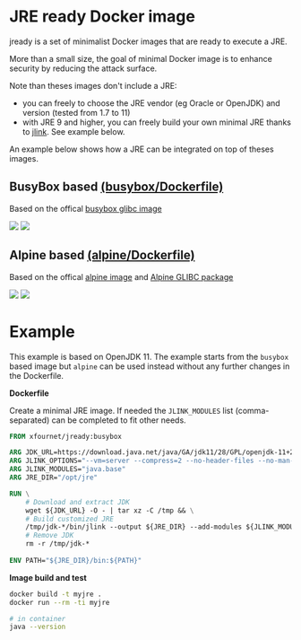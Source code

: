 # JRE ready Docker image
jready is a set of minimalist Docker images that are ready to execute a JRE.

More than a small size, the goal of minimal Docker image is to enhance security by reducing the attack surface.

Note than theses images don't include a JRE:
* you can freely to choose the JRE vendor (eg Oracle or OpenJDK) and version (tested from 1.7 to 11)
* with JRE 9 and higher, you can freely build your own minimal JRE thanks to [jlink](https://docs.oracle.com/en/java/javase/11/tools/jlink.html). See example below.

An example below shows how a JRE can be integrated on top of theses images.

## BusyBox based [(busybox/Dockerfile)](busybox/Dockerfile)

Based on the offical [busybox glibc image](https://hub.docker.com/_/busybox)

[![](https://images.microbadger.com/badges/version/xfournet/jready:busybox-1.30.0.svg)](https://microbadger.com/images/xfournet/jready:busybox-1.30.0)
[![](https://images.microbadger.com/badges/image/xfournet/jready:busybox-1.30.0.svg)](https://microbadger.com/images/xfournet/jready:busybox-1.30.0)


## Alpine based [(alpine/Dockerfile)](alpine/Dockerfile)

Based on the offical [alpine image](https://hub.docker.com/_/alpine) and [Alpine GLIBC package](https://github.com/sgerrand/alpine-pkg-glibc)

[![](https://images.microbadger.com/badges/version/xfournet/jready:alpine-3.8.2.svg)](https://microbadger.com/images/xfournet/jready:alpine-3.8.2)
[![](https://images.microbadger.com/badges/image/xfournet/jready:alpine-3.8.2.svg)](https://microbadger.com/images/xfournet/jready:alpine-3.8.2)

# Example

This example is based on OpenJDK 11. The example starts from the `busybox` based image but `alpine` can be used instead without any further changes in the Dockerfile. 

**Dockerfile**

Create a minimal JRE image. If needed the `JLINK_MODULES` list (comma-separated) can be completed to fit other needs.

```Dockerfile
FROM xfournet/jready:busybox

ARG JDK_URL=https://download.java.net/java/GA/jdk11/28/GPL/openjdk-11+28_linux-x64_bin.tar.gz
ARG JLINK_OPTIONS="--vm=server --compress=2 --no-header-files --no-man-pages"
ARG JLINK_MODULES="java.base"
ARG JRE_DIR="/opt/jre"

RUN \
    # Download and extract JDK
    wget ${JDK_URL} -O - | tar xz -C /tmp && \
    # Build customized JRE
    /tmp/jdk-*/bin/jlink --output ${JRE_DIR} --add-modules ${JLINK_MODULES} ${JLINK_OPTIONS} && \
    # Remove JDK
    rm -r /tmp/jdk-* 
    
ENV PATH="${JRE_DIR}/bin:${PATH}"    
``` 

**Image build and test**

```bash
docker build -t myjre .
docker run --rm -ti myjre

# in container
java --version
```
